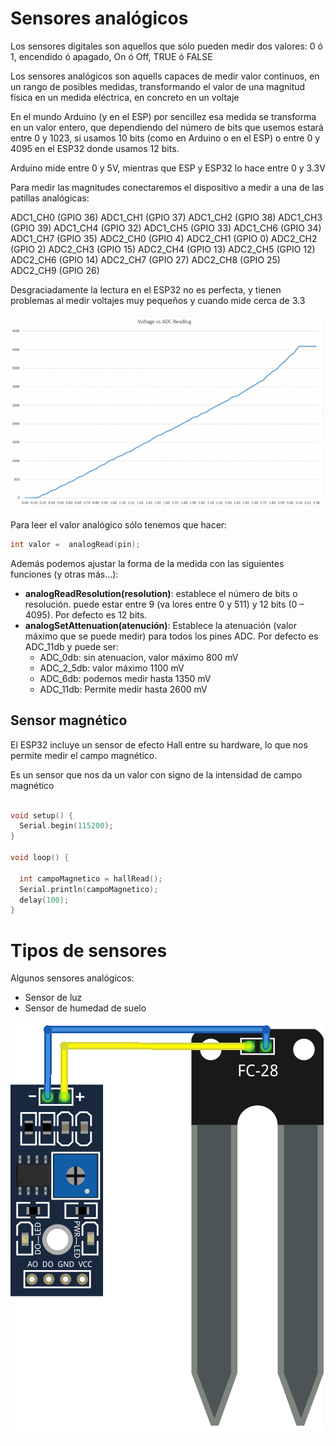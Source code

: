 # Sensores analógicos

Los sensores digitales son aquellos que sólo pueden medir dos valores: 0 ó 1, encendido ó apagado, On ó Off, TRUE ó FALSE

Los sensores analógicos son aquells capaces de medir valor continuos, en un rango de posibles medidas, transformando el valor de una magnitud física en un medida eléctrica, en concreto en un voltaje

En el mundo Arduino (y en el ESP) por sencillez esa medida se transforma en un valor entero, que dependiendo del número de bits que usemos estará entre 0 y 1023, si usamos 10 bits (como en Arduino o en el ESP) o entre 0 y 4095 en el ESP32 donde usamos 12 bits.

Arduino mide entre 0 y 5V, mientras que ESP y ESP32 lo hace entre 0 y 3.3V

Para medir las magnitudes conectaremos el dispositivo a medir a una de las patillas analógicas: 


ADC1_CH0 (GPIO 36)
ADC1_CH1 (GPIO 37)
ADC1_CH2 (GPIO 38)
ADC1_CH3 (GPIO 39)
ADC1_CH4 (GPIO 32)
ADC1_CH5 (GPIO 33)
ADC1_CH6 (GPIO 34)
ADC1_CH7 (GPIO 35)
ADC2_CH0 (GPIO 4)
ADC2_CH1 (GPIO 0)
ADC2_CH2 (GPIO 2)
ADC2_CH3 (GPIO 15)
ADC2_CH4 (GPIO 13)
ADC2_CH5 (GPIO 12)
ADC2_CH6 (GPIO 14)
ADC2_CH7 (GPIO 27)
ADC2_CH8 (GPIO 25)
ADC2_CH9 (GPIO 26)


Desgraciadamente la lectura en el ESP32 no es perfecta, y tienen problemas al medir voltajes muy pequeños y cuando mide cerca de 3.3

![](./images/ADC-non-linear-ESP32.png)


Para leer el valor analógico sólo tenemos que hacer:
```C++
int valor =  analogRead(pin);
```

Además podemos ajustar la forma de la medida con las siguientes funciones (y otras más...):

* __analogReadResolution(resolution)__: establece el número de bits o resolución. puede estar entre 9 (va lores entre 0 y 511) y 12 bits (0 – 4095). Por defecto es  12 bits.
* __analogSetAttenuation(atenución)__: Establece la atenuación (valor máximo que se puede medir) para todos los pines ADC. Por defecto es ADC_11db y puede ser:
    * ADC_0db: sin atenuacion,  valor máximo 800 mV
    * ADC_2_5db: valor máximo 1100 mV
    * ADC_6db: podemos medir hasta 1350 mV
    * ADC_11db: Permite medir hasta  2600 mV

## Sensor magnético

El ESP32 incluye un sensor de efecto Hall entre su hardware, lo que nos permite medir el campo magnético.

Es un sensor que nos da un valor con signo de la intensidad de campo magnético

```C++

void setup() {
  Serial.begin(115200);
}

void loop() {
  
  int campoMagnetico = hallRead();
  Serial.println(campoMagnetico); 
  delay(100);
}
```


# Tipos de sensores



Algunos sensores analógicos:
* Sensor de luz
* Sensor de humedad de suelo

![](./images/Sensor_Humedad_Suelo.png)


